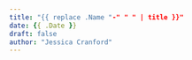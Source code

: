 ```yaml
---
title: "{{ replace .Name "-" " " | title }}"
date: {{ .Date }}
draft: false
author: "Jessica Cranford"
---
```


